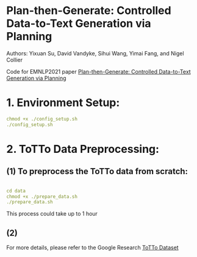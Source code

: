 # Plan-then-Generate: Controlled Data-to-Text Generation via Planning
Authors: Yixuan Su, David Vandyke, Sihui Wang, Yimai Fang, and Nigel Collier

Code for EMNLP2021 paper [Plan-then-Generate: Controlled Data-to-Text Generation via Planning](https://arxiv.org/abs/2108.13740)

# 1. Environment Setup:
```yaml
chmod +x ./config_setup.sh
./config_setup.sh
```

# 2. ToTTo Data Preprocessing:
## (1) To preprocess the ToTTo data from scratch:
```yaml
```
```yaml
cd data
chmod +x ./prepare_data.sh
./prepare_data.sh
```
This process could take up to 1 hour

## (2) 

For more details, please refer to the Google Research [ToTTo Dataset](https://github.com/google-research-datasets/ToTTo)
